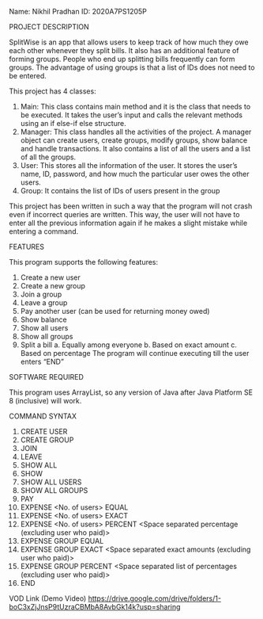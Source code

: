 Name: Nikhil Pradhan
ID: 2020A7PS1205P

PROJECT DESCRIPTION

SplitWise is an app that allows users to keep track of how much they owe each other whenever they split bills. It also has an additional feature of forming groups. People who end up splitting bills frequently can form groups. The advantage of using groups is that a list of IDs does not need to be entered.

This project has 4 classes:
1.	Main: This class contains main method and it is the class that needs to be executed. It takes the user’s input and calls the relevant methods using an if else-if else structure.
2.	Manager: This class handles all the activities of the project. A manager object can create users, create groups, modify groups, show balance and handle transactions. It also contains a list of all the users and a list of all the groups.
3.	User: This stores all the information of the user. It stores the user’s name, ID, password, and how much the particular user owes the other users.
4.	Group: It contains the list of IDs of users present in the group

This project has been written in such a way that the program will not crash even if incorrect queries are written. This way, the user will not have to enter all the previous information again if he makes a slight mistake while entering a command.

FEATURES

This program supports the following features:
1.	Create a new user
2.	Create a new group
3.	Join a group
4.	Leave a group
5.	Pay another user (can be used for returning money owed)
6.	Show balance
7.  Show all users
8.  Show all groups
9.	Split a bill
    a.	Equally among everyone
    b.	Based on exact amount
    c.	Based on percentage
The program will continue executing till the user enters “END”

SOFTWARE REQUIRED

This program uses ArrayList, so any version of Java after Java Platform SE 8 (inclusive) will work.

COMMAND SYNTAX

1.	CREATE USER <Name> <Password>
2.	CREATE GROUP <Space separated list of user ids>
3.	JOIN <Group ID> <User ID>
4.	LEAVE <Group ID> <User ID>
5.	SHOW ALL
6.	SHOW <User ID>
7.	SHOW ALL USERS
8.	SHOW ALL GROUPS
9.	PAY <ID of Payer> <ID of Receiver> <amount>
10.	EXPENSE <ID of User who paid> <No. of users> <space separated list of user ids> EQUAL <Total Amount>
11.	EXPENSE <ID of User who paid> <No. of users> <space separated list of user ids> EXACT <Space separated exact amounts>
12.	EXPENSE <ID of User who paid> <No. of users> <space separated list of user ids> PERCENT <Total Amount> <Space separated percentage (excluding user who paid)>
13.	EXPENSE GROUP <Group ID> <ID of user who paid> EQUAL <Total Amount>
14.	EXPENSE GROUP <Group ID> <ID of user who paid> EXACT <Space separated exact amounts (excluding user who paid)>
15.	EXPENSE GROUP <Group ID> <ID of user who paid> PERCENT <Total Amount> <Space separated list of percentages (excluding user who paid)>
16.	END



VOD Link (Demo Video)
https://drive.google.com/drive/folders/1-boC3xZjJnsP9tUzraCBMbA8AvbGk14k?usp=sharing